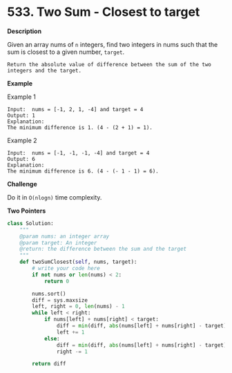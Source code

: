 # 533. Two Sum - Closest to target

**Description**

Given an array nums of `n` integers, find two integers in nums such that the sum is closest to a given number, `target`.

```
Return the absolute value of difference between the sum of the two integers and the target.
```

**Example**

Example 1

```
Input:  nums = [-1, 2, 1, -4] and target = 4
Output: 1
Explanation:
The minimum difference is 1. (4 - (2 + 1) = 1).
```

Example 2

```
Input:  nums = [-1, -1, -1, -4] and target = 4
Output: 6
Explanation:
The minimum difference is 6. (4 - (- 1 - 1) = 6).
```

**Challenge**

Do it in `O(nlogn)` time complexity.


**Two Pointers**

```python
class Solution:
    """
    @param nums: an integer array
    @param target: An integer
    @return: the difference between the sum and the target
    """
    def twoSumClosest(self, nums, target):
        # write your code here
        if not nums or len(nums) < 2:
            return 0

        nums.sort()
        diff = sys.maxsize
        left, right = 0, len(nums) - 1
        while left < right:
            if nums[left] + nums[right] < target:
                diff = min(diff, abs(nums[left] + nums[right] - target))
                left += 1
            else:
                diff = min(diff, abs(nums[left] + nums[right] - target))
                right -= 1

        return diff
```
